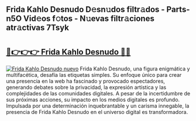 ## Frida Kahlo Desnudo D𝚎sn𝚞dos filtr𝚊dos - Parts-n5O Vid𝚎os f𝚘tos - N𝚞evas filtr𝚊ciones atr𝚊ctivas 7Tsyk

# <h2><a href="http://mb3463e.tromn.icu/?c=Frida+Kahlo+Desnudo">🔗👉👉👉 Frida Kahlo Desnudo 🔗🔗</a></h2>

[![Frida Kahlo Desnudo nuevo](https://i.imgur.com/pEAQMta.gif)](http://mb3463e.tromn.icu/?c=Frida+Kahlo+Desnudo)
Frida Kahlo Desnudo, una figura enigmática y multifacética, desafía las etiquetas simples. Su enfoque único para crear una presencia en la web ha fascinado y provocado espectadores, generando debates sobre la privacidad, la expresión artística y las complejidades de las comunidades digitales. A pesar de la incertidumbre de sus próximas acciones, su impacto en los medios digitales es profundo. Impulsada por una determinación inquebrantable y un carisma innegable, la presencia de Frida Kahlo Desnudo en el universo digital es transformadora.
